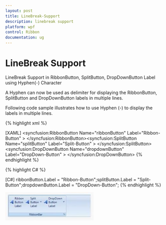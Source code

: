 ```yaml
---
layout: post
title: LineBreak-Support
description: linebreak support
platform: wpf
control: Ribbon
documentation: ug
---
```


# LineBreak Support

LineBreak Support in RibbonButton, SplitButton, DropDownButton Label using Hyphen(-) Character

A Hyphen can now be used as delimiter for displaying the RibbonButton, SplitButton and DropDownButton labels in multiple lines. 

Following code sample illustrates how to use Hyphen (-) to display the labels in multiple lines.




{% highlight xml %}

[XAML]
<syncfusion:RibbonButton Name="ribbonButton" Label="Ribbon-Button" >
</syncfusion:RibbonButton><syncfusion:SplitButton Name="splitButton" Label="Split-Button" >
</syncfusion:SplitButton><syncfusion:DropDownButton  Name="dropdownButton" Label="DropDown-Button" >
</syncfusion:DropDownButton>
{% endhighlight %}

{% highlight C# %}

[C#]
ribbonButton.Label = "Ribbon-Button";splitButton.Label = "Split-Button";dropdownButton.Label = "DropDown-Button";
{% endhighlight %}

![](LineBreak-Support_images/LineBreak-Support_img1.jpeg)



